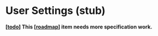 # User Settings (stub)

**[[todo]] This [[roadmap]] item needs more specification work.** 


[//begin]: # "Autogenerated link references for markdown compatibility"
[todo]: todo.md "Todo"
[roadmap]: roadmap.md "Roadmap"
[//end]: # "Autogenerated link references"